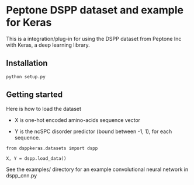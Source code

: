 # Peptone DSPP dataset and example for Keras

This is a integration/plug-in for using the DSPP dataset from Peptone Inc with Keras, a deep learning library.

## Installation

```
python setup.py
```

## Getting started

Here is how to load the dataset

- X is one-hot encoded amino-acids sequence vector

- Y is the ncSPC disorder predictor (bound between -1, 1), for each sequence.

```
from dsppkeras.datasets import dspp

X, Y = dspp.load_data()
```

See the examples/ directory for an example convolutional neural network in dspp_cnn.py
